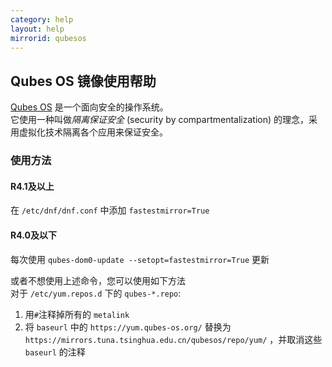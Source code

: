 ```yaml
---
category: help
layout: help
mirrorid: qubesos
---
```


## Qubes OS 镜像使用帮助

[Qubes OS](https://www.qubes-os.org/) 是一个面向安全的操作系统。  
它使用一种叫做*隔离保证安全* (security by compartmentalization) 的理念，采用虚拟化技术隔离各个应用来保证安全。  

### 使用方法

#### R4.1及以上
在 `/etc/dnf/dnf.conf` 中添加 `fastestmirror=True`  

#### R4.0及以下
每次使用 `qubes-dom0-update --setopt=fastestmirror=True` 更新  
  
或者不想使用上述命令，您可以使用如下方法  
对于 `/etc/yum.repos.d` 下的 `qubes-*.repo`:  
1. 用`#`注释掉所有的 `metalink`
2. 将 `baseurl` 中的 `https://yum.qubes-os.org/` 替换为 `https://mirrors.tuna.tsinghua.edu.cn/qubesos/repo/yum/` ，并取消这些 `baseurl` 的注释
